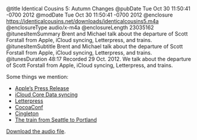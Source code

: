 @title Identical Cousins 5: Autumn Changes
@pubDate Tue Oct 30 11:50:41 -0700 2012
@modDate Tue Oct 30 11:50:41 -0700 2012
@enclosure https://identicalcousins.net/downloads/identicalcousins5.m4a
@enclosureType audio/x-m4a
@enclosureLength 23035162
@itunesItemSummary Brent and Michael talk about the departure of Scott Forstall from Apple, iCloud syncing, Letterpress, and trains.
@itunesItemSubtitle Brent and Michael talk about the departure of Scott Forstall from Apple, iCloud syncing, Letterpress, and trains.
@itunesDuration 48:17
Recorded 29 Oct. 2012. We talk about the departure of Scott Forstall from Apple, iCloud syncing, Letterpress, and trains.

Some things we mention:

<ul>
<li><a href="http://www.apple.com/pr/library/2012/10/29Apple-Announces-Changes-to-Increase-Collaboration-Across-Hardware-Software-Services.html">Apple’s Press Release</a></li>
<li><a href="http://developer.apple.com/library/ios/#releasenotes/DataManagement/RN-iCloudCoreData/_index.html">iCloud Core Data syncing</a>
<li><a href="http://www.atebits.com/letterpress/">Letterpress</a></li>
<li><a href="http://cocoaconf.com">CocoaConf</a></li>
<li><a href="http://çingleton.com/en/">Çingleton</a></li>
<li><a href="http://www.amtrakcascades.com">The train from Seattle to Portland</a></li>
</ul>

<a href="https://identicalcousins.net/downloads/identicalcousins5.m4a">Download the audio file</a>.

